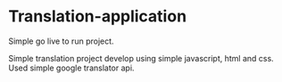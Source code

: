 # Translation-application

Simple go live to run project.  

Simple translation project develop using simple javascript, html and css.
Used simple google translator api.
